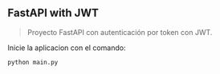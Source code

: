 ## FastAPI with JWT

> Proyecto FastAPI con autenticación por token con JWT.

Inicie la aplicacion con el comando:
```
python main.py
```
